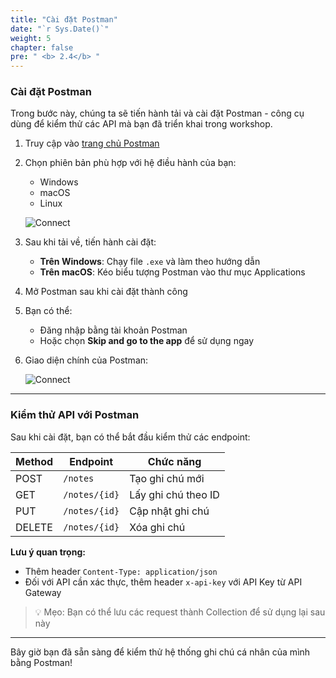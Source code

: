 ```yaml
---
title: "Cài đặt Postman"
date: "`r Sys.Date()`"
weight: 5
chapter: false
pre: " <b> 2.4</b> "
---
```


### Cài đặt Postman

Trong bước này, chúng ta sẽ tiến hành tải và cài đặt Postman - công cụ dùng để kiểm thử các API mà bạn đã triển khai trong workshop.

1. Truy cập vào [trang chủ Postman](https://www.postman.com/downloads/)
2. Chọn phiên bản phù hợp với hệ điều hành của bạn:
   - Windows
   - macOS
   - Linux
   
   ![Connect](/images/3.connect/9.png)

3. Sau khi tải về, tiến hành cài đặt:
   - **Trên Windows**: Chạy file `.exe` và làm theo hướng dẫn
   - **Trên macOS**: Kéo biểu tượng Postman vào thư mục Applications

4. Mở Postman sau khi cài đặt thành công

5. Bạn có thể:
   - Đăng nhập bằng tài khoản Postman
   - Hoặc chọn **Skip and go to the app** để sử dụng ngay

6. Giao diện chính của Postman:

   ![Connect](/images/3.connect/10.png)

---

### Kiểm thử API với Postman

Sau khi cài đặt, bạn có thể bắt đầu kiểm thử các endpoint:

| Method | Endpoint       | Chức năng          |
|--------|---------------|--------------------|
| POST   | `/notes`      | Tạo ghi chú mới    |
| GET    | `/notes/{id}` | Lấy ghi chú theo ID|
| PUT    | `/notes/{id}` | Cập nhật ghi chú   |
| DELETE | `/notes/{id}` | Xóa ghi chú        |

**Lưu ý quan trọng:**
- Thêm header `Content-Type: application/json`
- Đối với API cần xác thực, thêm header `x-api-key` với API Key từ API Gateway

> 💡 Mẹo: Bạn có thể lưu các request thành Collection để sử dụng lại sau này

---

Bây giờ bạn đã sẵn sàng để kiểm thử hệ thống ghi chú cá nhân của mình bằng Postman!